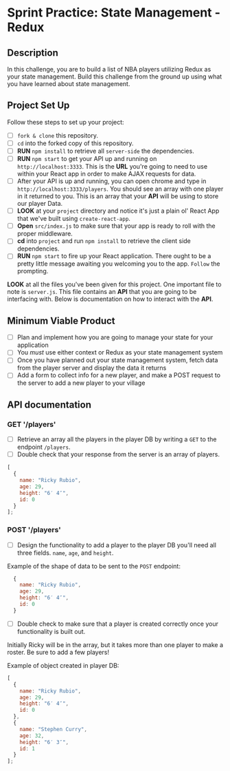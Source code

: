 # Sprint Practice: State Management - Redux

## Description

In this challenge, you are to build a list of NBA players utilizing Redux as your state management. Build this challenge from the ground up using what you have learned about state management.

## Project Set Up

Follow these steps to set up your project:

- [ ] `fork & clone` this repository.
- [ ] `cd` into the forked copy of this repository.
- [ ] **RUN** `npm install` to retrieve all `server-side` the dependencies.
- [ ] **RUN** `npm start` to get your API up and running on `http://localhost:3333`. This is the **URL** you're going to need to use within your React app in order to make AJAX requests for data.
- [ ] After your API is up and running, you can open chrome and type in `http://localhost:3333/players`. You should see an array with one player in it returned to you. This is an array that your **API** will be using to store our player Data.
- [ ] **LOOK** at your `project` directory and notice it's just a plain ol' React App that we've built using `create-react-app`.
- [ ] **Open** `src/index.js` to make sure that your app is ready to roll with the proper middleware.
- [ ] **cd** into `project` and run `npm install` to retrieve the client side dependencies.
- [ ] **RUN** `npm start` to fire up your React application. There ought to be a pretty little message awaiting you welcoming you to the app. `Follow` the prompting.

**LOOK** at all the files you've been given for this project. One important file to note is `server.js`. This file contains an **API** that you are going to be interfacing with. Below is documentation on how to interact with the **API**.

## Minimum Viable Product

- [ ] Plan and implement how you are going to manage your state for your application
- [ ] You _must_ use either context or Redux as your state management system
- [ ] Once you have planned out your state management system, fetch data from the player server and display the data it returns
- [ ] Add a form to collect info for a new player, and make a POST request to the server to add a new player to your village

## API documentation

### GET '/players'

- [ ] Retrieve an array all the players in the player DB by writing a `GET` to the endpoint `/players`.
- [ ] Double check that your response from the server is an array of players.

```js
[
  {
    name: "Ricky Rubio",
    age: 29,
    height: "6′ 4″",
    id: 0
  }
];
```

### POST '/players'

- [ ] Design the functionality to add a player to the player DB you'll need all three fields. `name`, `age`, and `height`.

Example of the shape of data to be sent to the `POST` endpoint:

```js
  {
    name: "Ricky Rubio",
    age: 29,
    height: "6′ 4″",
    id: 0
  }
```

- [ ] Double check to make sure that a player is created correctly once your functionality is built out.

Initially Ricky will be in the array, but it takes more than one player to make a roster. Be sure to add a few players!

Example of object created in player DB:

```js
[
  {
    name: "Ricky Rubio",
    age: 29,
    height: "6′ 4″",
    id: 0
  },
  {
    name: "Stephen Curry",
    age: 32,
    height: "6′ 3″",
    id: 1
  }
];
```
